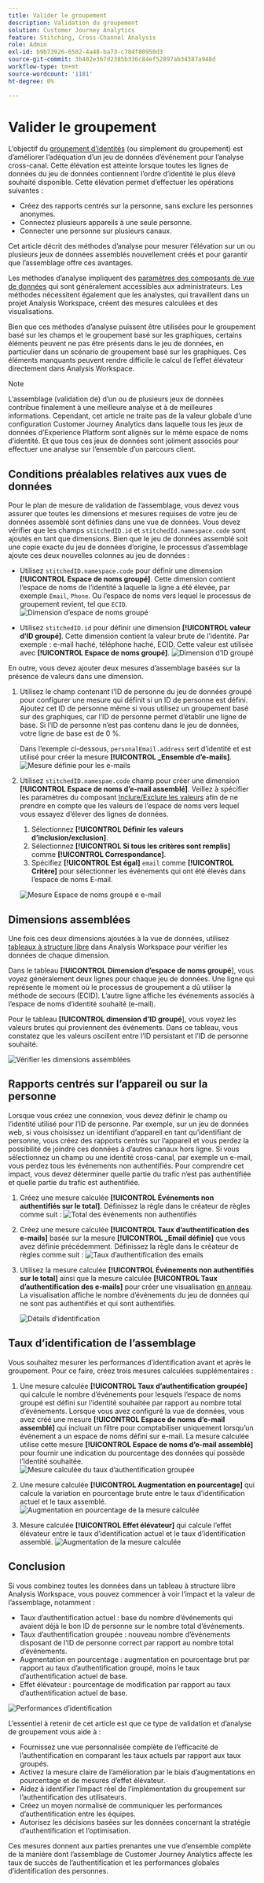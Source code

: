 ```yaml
---
title: Valider le groupement
description: Validation du groupement
solution: Customer Journey Analytics
feature: Stitching, Cross-Channel Analysis
role: Admin
exl-id: b9b73926-6502-4a48-ba73-c784f80950d3
source-git-commit: 3b402e367d2385b336c84ef52897ab34387a948d
workflow-type: tm+mt
source-wordcount: '1181'
ht-degree: 0%

---
```


# Valider le groupement

L’objectif du [groupement d’identités](/help/stitching/overview.md) (ou simplement du groupement) est d’améliorer l’adéquation d’un jeu de données d’événement pour l’analyse cross-canal. Cette élévation est atteinte lorsque toutes les lignes de données du jeu de données contiennent l’ordre d’identité le plus élevé souhaité disponible. Cette élévation permet d’effectuer les opérations suivantes :

* Créez des rapports centrés sur la personne, sans exclure les personnes anonymes.
* Connectez plusieurs appareils à une seule personne.
* Connecter une personne sur plusieurs canaux.

Cet article décrit des méthodes d’analyse pour mesurer l’élévation sur un ou plusieurs jeux de données assemblés nouvellement créés et pour garantir que l’assemblage offre ces avantages.

Les méthodes d’analyse impliquent des [paramètres des composants de vue de données](/help/data-views/component-settings/overview.md) qui sont généralement accessibles aux administrateurs. Les méthodes nécessitent également que les analystes, qui travaillent dans un projet Analysis Workspace, créent des mesures calculées et des visualisations.

Bien que ces méthodes d’analyse puissent être utilisées pour le groupement basé sur les champs et le groupement basé sur les graphiques, certains éléments peuvent ne pas être présents dans le jeu de données, en particulier dans un scénario de groupement basé sur les graphiques. Ces éléments manquants peuvent rendre difficile le calcul de l’effet élévateur directement dans Analysis Workspace.

>[!NOTE]
>
>L’assemblage (validation de) d’un ou de plusieurs jeux de données contribue finalement à une meilleure analyse et à de meilleures informations. Cependant, cet article ne traite pas de la valeur globale d’une configuration Customer Journey Analytics dans laquelle tous les jeux de données d’Experience Platform sont alignés sur le même espace de noms d’identité. Et que tous ces jeux de données sont joliment associés pour effectuer une analyse sur l’ensemble d’un parcours client.


## Conditions préalables relatives aux vues de données

Pour le plan de mesure de validation de l’assemblage, vous devez vous assurer que toutes les dimensions et mesures requises de votre jeu de données assemblé sont définies dans une vue de données. Vous devez vérifier que les champs `stitchedID.id` et `stitchedId.namespace.code` sont ajoutés en tant que dimensions. Bien que le jeu de données assemblé soit une copie exacte du jeu de données d’origine, le processus d’assemblage ajoute ces deux nouvelles colonnes au jeu de données :

* Utilisez `stitchedID.namespace.code` pour définir une dimension **[!UICONTROL Espace de noms groupé]**. Cette dimension contient l’espace de noms de l’identité à laquelle la ligne a été élevée, par exemple `Email`, `Phone`. Ou l’espace de noms vers lequel le processus de groupement revient, tel que `ECID`.
  ![Dimension d’espace de noms groupé](assets/stitchednamespace-dimension.png)

* Utilisez `stitchedID.id` pour définir une dimension **[!UICONTROL valeur d’ID groupé]**. Cette dimension contient la valeur brute de l’identité. Par exemple : e-mail haché, téléphone haché, ECID. Cette valeur est utilisée avec **[!UICONTROL Espace de noms groupé]**.
  ![Dimension d’ID groupé](assets/stitchedid-dimension.png)


En outre, vous devez ajouter deux mesures d’assemblage basées sur la présence de valeurs dans une dimension.

1. Utilisez le champ contenant l’ID de personne du jeu de données groupé pour configurer une mesure qui définit si un ID de personne est défini. Ajoutez cet ID de personne même si vous utilisez un groupement basé sur des graphiques, car l’ID de personne permet d’établir une ligne de base. Si l’ID de personne n’est pas contenu dans le jeu de données, votre ligne de base est de 0 %.

   Dans l’exemple ci-dessous, `personalEmail.address` sert d’identité et est utilisé pour créer la mesure **[!UICONTROL _Ensemble d’e-mails]**.
   ![Mesure définie pour les e-mails](assets/emailset-metric.png)

1. Utilisez `stitchedID.namespae.code` champ pour créer une dimension **[!UICONTROL Espace de noms d’e-mail assemblé]**. Veillez à spécifier les paramètres du composant [Inclure/Exclure les valeurs](/help/data-views/component-settings/include-exclude-values.md) afin de ne prendre en compte que les valeurs de l’espace de noms vers lequel vous essayez d’élever des lignes de données.
   1. Sélectionnez **[!UICONTROL Définir les valeurs d’inclusion/exclusion]**.
   1. Sélectionnez **[!UICONTROL Si tous les critères sont remplis]** comme **[!UICONTROL Correspondance]**.
   1. Spécifiez **[!UICONTROL Est égal]** `email` comme **[!UICONTROL Critère]** pour sélectionner les événements qui ont été élevés dans l’espace de noms E-mail.

   ![Mesure Espace de noms groupé e e-mail](assets/emailstitchednamespace-metric.png)

## Dimensions assemblées

Une fois ces deux dimensions ajoutées à la vue de données, utilisez [tableaux à structure libre](/help/analysis-workspace/visualizations/freeform-table/freeform-table.md) dans Analysis Workspace pour vérifier les données de chaque dimension.

Dans le tableau **[!UICONTROL Dimension d’espace de noms groupé**], vous voyez généralement deux lignes pour chaque jeu de données. Une ligne qui représente le moment où le processus de groupement a dû utiliser la méthode de secours (ECID). L’autre ligne affiche les événements associés à l’espace de noms d’identité souhaité (e-mail).

Pour le tableau **[!UICONTROL dimension d’ID groupé**], vous voyez les valeurs brutes qui proviennent des événements. Dans ce tableau, vous constatez que les valeurs oscillent entre l’ID persistant et l’ID de personne souhaité.

![Vérifier les dimensions assemblées](assets/check-data-on-stitching.png)


## Rapports centrés sur l’appareil ou sur la personne

Lorsque vous créez une connexion, vous devez définir le champ ou l’identité utilisé pour l’ID de personne. Par exemple, sur un jeu de données web, si vous choisissez un identifiant d’appareil en tant qu’identifiant de personne, vous créez des rapports centrés sur l’appareil et vous perdez la possibilité de joindre ces données à d’autres canaux hors ligne. Si vous sélectionnez un champ ou une identité cross-canal, par exemple un e-mail, vous perdez tous les événements non authentifiés. Pour comprendre cet impact, vous devez déterminer quelle partie du trafic n’est pas authentifiée et quelle partie du trafic est authentifiée.

1. Créez une mesure calculée **[!UICONTROL Événements non authentifiés sur le total]**. Définissez la règle dans le créateur de règles comme suit :
   ![Total des événements non authentifiés](assets/calcmetric-unauthenticatedeventsovertotal.png)

1. Créez une mesure calculée **[!UICONTROL Taux d’authentification des e-mails]** basée sur la mesure **[!UICONTROL _Email définie]** que vous avez définie précédemment. Définissez la règle dans le créateur de règles comme suit :
   ![Taux d’authentification des emails](assets/calcmetric-emailauthenticationrate.png)

1. Utilisez la mesure calculée **[!UICONTROL Événements non authentifiés sur le total]** ainsi que la mesure calculée **[!UICONTROL Taux d’authentification des e-mails]** pour créer une visualisation [en anneau](/help/analysis-workspace/visualizations/donut.md). La visualisation affiche le nombre d’événements du jeu de données qui ne sont pas authentifiés et qui sont authentifiés.

   ![Détails d’identification](assets/identification-details.png)



## Taux d’identification de l’assemblage

Vous souhaitez mesurer les performances d’identification avant et après le groupement. Pour ce faire, créez trois mesures calculées supplémentaires :

1. Une mesure calculée **[!UICONTROL Taux d’authentification groupée]** qui calcule le nombre d’événements pour lesquels l’espace de noms groupé est défini sur l’identité souhaitée par rapport au nombre total d’événements. Lorsque vous avez configuré la vue de données, vous avez créé une mesure **[!UICONTROL Espace de noms d’e-mail assemblé]** qui incluait un filtre pour comptabiliser uniquement lorsqu’un événement a un espace de noms défini sur e-mail. La mesure calculée utilise cette mesure **[!UICONTROL Espace de noms d’e-mail assemblé]** pour fournir une indication du pourcentage des données qui possède l’identité souhaitée.
   ![Mesure calculée du taux d’authentification groupée](assets/calcmetric-stitchedauthenticationrate.png)

1. Une mesure calculée **[!UICONTROL Augmentation en pourcentage]** qui calcule la variation en pourcentage brute entre le taux d’identification actuel et le taux assemblé.
   ![Augmentation en pourcentage de la mesure calculée](assets/calcmetric-percentincrease.png)

1. Mesure calculée **[!UICONTROL Effet élévateur]** qui calcule l’effet élévateur entre le taux d’identification actuel et le taux d’identification assemblé.
   ![Augmentation de la mesure calculée](assets/calcmetric-lift.png)


## Conclusion

Si vous combinez toutes les données dans un tableau à structure libre Analysis Workspace, vous pouvez commencer à voir l’impact et la valeur de l’assemblage, notamment :

* Taux d’authentification actuel : base du nombre d’événements qui avaient déjà le bon ID de personne sur le nombre total d’événements.
* Taux d’authentification groupée : nouveau nombre d’événements disposant de l’ID de personne correct par rapport au nombre total d’événements.
* Augmentation en pourcentage : augmentation en pourcentage brut par rapport au taux d’authentification groupé, moins le taux d’authentification actuel de base.
* Effet élévateur : pourcentage de modification par rapport au taux d’authentification actuel de base.

![Performances d’identification](assets/identification-performance.png)

L’essentiel à retenir de cet article est que ce type de validation et d’analyse de groupement vous aide à :

* Fournissez une vue personnalisée complète de l’efficacité de l’authentification en comparant les taux actuels par rapport aux taux groupés.
* Activez la mesure claire de l’amélioration par le biais d’augmentations en pourcentage et de mesures d’effet élévateur.
* Aidez à identifier l’impact réel de l’implémentation du groupement sur l’authentification des utilisateurs.
* Créez un moyen normalisé de communiquer les performances d’authentification entre les équipes.
* Autorisez les décisions basées sur les données concernant la stratégie d’authentification et l’optimisation.

Ces mesures donnent aux parties prenantes une vue d’ensemble complète de la manière dont l’assemblage de Customer Journey Analytics affecte les taux de succès de l’authentification et les performances globales d’identification des personnes.

